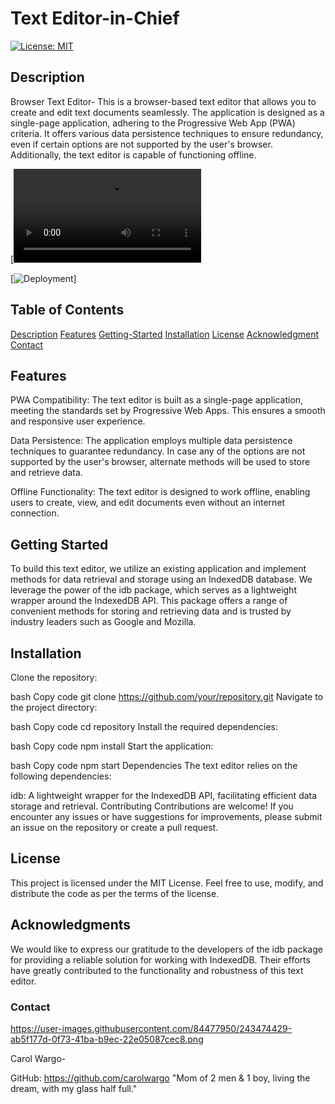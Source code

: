 # Text Editor-in-Chief

[![License: MIT](https://img.shields.io/badge/License-MIT-yellow.svg)](https://opensource.org/licenses/MIT)

## Description

Browser Text Editor-
This is a browser-based text editor that allows you to create and edit text documents seamlessly. The application is designed as a single-page application, adhering to the Progressive Web App (PWA) criteria. It offers various data persistence techniques to ensure redundancy, even if certain options are not supported by the user's browser. Additionally, the text editor is capable of functioning offline.

[![Demo](https://github.com/carolwargo/Text_Editor-in-Chief/blob/295675ac27d63aa71229a4276245a554604c90e3/Assets/Untitled_%20Jul%208,%202023%204_05%20PM.webm
)

[![Deployment]()]
## Table of Contents

[Description](description)
[Features](#features)
[Getting-Started](#getting-started)
[Installation](#installation)
[License](#license)
[Acknowledgment](#acknowledgments)
[Contact](#contact)

## Features

PWA Compatibility: The text editor is built as a single-page application, meeting the standards set by Progressive Web Apps. This ensures a smooth and responsive user experience.

Data Persistence: The application employs multiple data persistence techniques to guarantee redundancy. In case any of the options are not supported by the user's browser, alternate methods will be used to store and retrieve data.

Offline Functionality: The text editor is designed to work offline, enabling users to create, view, and edit documents even without an internet connection.

## Getting Started

To build this text editor, we utilize an existing application and implement methods for data retrieval and storage using an IndexedDB database. We leverage the power of the idb package, which serves as a lightweight wrapper around the IndexedDB API. This package offers a range of convenient methods for storing and retrieving data and is trusted by industry leaders such as Google and Mozilla.

## Installation

Clone the repository:

bash
Copy code
git clone <https://github.com/your/repository.git>
Navigate to the project directory:

bash
Copy code
cd repository
Install the required dependencies:

bash
Copy code
npm install
Start the application:

bash
Copy code
npm start
Dependencies
The text editor relies on the following dependencies:

idb: A lightweight wrapper for the IndexedDB API, facilitating efficient data storage and retrieval.
Contributing
Contributions are welcome! If you encounter any issues or have suggestions for improvements, please submit an issue on the repository or create a pull request.

## License

This project is licensed under the MIT License. Feel free to use, modify, and distribute the code as per the terms of the license.

## Acknowledgments

We would like to express our gratitude to the developers of the idb package for providing a reliable solution for working with IndexedDB. Their efforts have greatly contributed to the functionality and robustness of this text editor.

### Contact

<https://user-images.githubusercontent.com/84477950/243474429-ab5f177d-0f73-41ba-b9ec-22e05087cec8.png>

Carol Wargo-

GitHub: <https://github.com/carolwargo>
"Mom of 2 men & 1 boy, living the dream, with my glass half full."

